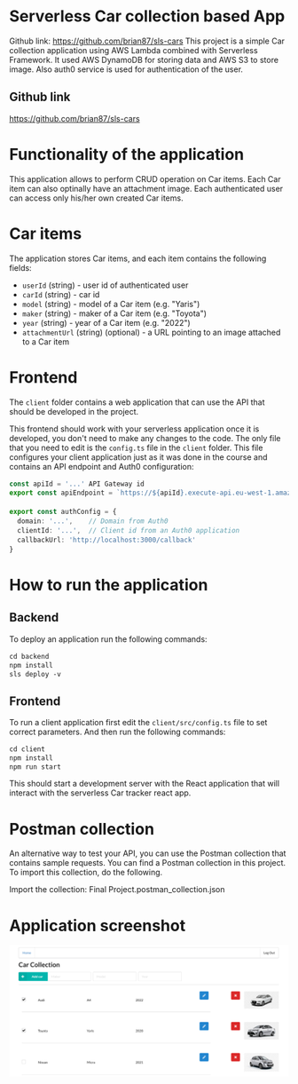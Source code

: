 # Serverless Car collection based App
Github link: https://github.com/brian87/sls-cars
This project is a simple Car collection application using AWS Lambda combined with Serverless Framework. It used AWS DynamoDB for storing data and AWS S3 to store image. Also auth0 service is used for authentication of the user.
## Github link
https://github.com/brian87/sls-cars
# Functionality of the application

This application allows to perform CRUD operation on Car items. Each Car item can also optinally have an attachment image. Each authenticated user can access only his/her own created Car items.

# Car items

The application stores Car items, and each item contains the following fields:

* `userId` (string) - user id of authenticated user
* `carId` (string) - car id
* `model` (string) - model of a Car item (e.g. "Yaris")
* `maker` (string) - maker of a Car item (e.g. "Toyota")
* `year` (string) - year of a Car item (e.g. "2022")
* `attachmentUrl` (string) (optional) - a URL pointing to an image attached to a Car item

# Frontend

The `client` folder contains a web application that can use the API that should be developed in the project.

This frontend should work with your serverless application once it is developed, you don't need to make any changes to the code. The only file that you need to edit is the `config.ts` file in the `client` folder. This file configures your client application just as it was done in the course and contains an API endpoint and Auth0 configuration:

```ts
const apiId = '...' API Gateway id
export const apiEndpoint = `https://${apiId}.execute-api.eu-west-1.amazonaws.com/dev`

export const authConfig = {
  domain: '...',    // Domain from Auth0
  clientId: '...',  // Client id from an Auth0 application
  callbackUrl: 'http://localhost:3000/callback'
}
```

# How to run the application

## Backend

To deploy an application run the following commands:

```
cd backend
npm install
sls deploy -v
```

## Frontend

To run a client application first edit the `client/src/config.ts` file to set correct parameters. And then run the following commands:

```
cd client
npm install
npm run start
```

This should start a development server with the React application that will interact with the serverless Car tracker react app.

# Postman collection

An alternative way to test your API, you can use the Postman collection that contains sample requests. You can find a Postman collection in this project. To import this collection, do the following.

Import the collection: Final Project.postman_collection.json

# Application screenshot

![Alt text](images/CarsApp.png?raw=true "Image 1")


